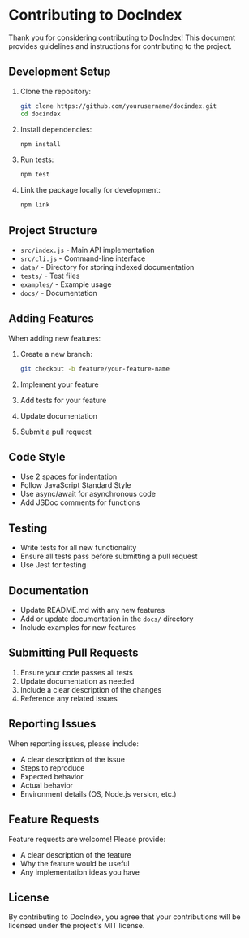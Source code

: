 # Contributing to DocIndex

Thank you for considering contributing to DocIndex! This document provides guidelines and instructions for contributing to the project.

## Development Setup

1. Clone the repository:
   ```bash
   git clone https://github.com/yourusername/docindex.git
   cd docindex
   ```

2. Install dependencies:
   ```bash
   npm install
   ```

3. Run tests:
   ```bash
   npm test
   ```

4. Link the package locally for development:
   ```bash
   npm link
   ```

## Project Structure

- `src/index.js` - Main API implementation
- `src/cli.js` - Command-line interface
- `data/` - Directory for storing indexed documentation
- `tests/` - Test files
- `examples/` - Example usage
- `docs/` - Documentation

## Adding Features

When adding new features:

1. Create a new branch:
   ```bash
   git checkout -b feature/your-feature-name
   ```

2. Implement your feature
3. Add tests for your feature
4. Update documentation
5. Submit a pull request

## Code Style

- Use 2 spaces for indentation
- Follow JavaScript Standard Style
- Use async/await for asynchronous code
- Add JSDoc comments for functions

## Testing

- Write tests for all new functionality
- Ensure all tests pass before submitting a pull request
- Use Jest for testing

## Documentation

- Update README.md with any new features
- Add or update documentation in the `docs/` directory
- Include examples for new features

## Submitting Pull Requests

1. Ensure your code passes all tests
2. Update documentation as needed
3. Include a clear description of the changes
4. Reference any related issues

## Reporting Issues

When reporting issues, please include:

- A clear description of the issue
- Steps to reproduce
- Expected behavior
- Actual behavior
- Environment details (OS, Node.js version, etc.)

## Feature Requests

Feature requests are welcome! Please provide:

- A clear description of the feature
- Why the feature would be useful
- Any implementation ideas you have

## License

By contributing to DocIndex, you agree that your contributions will be licensed under the project's MIT license.
